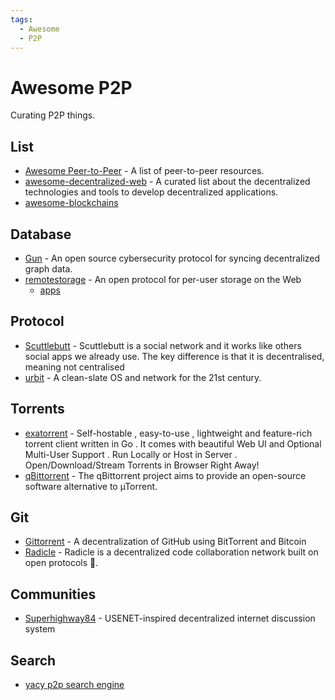 ```yaml
---
tags:
  - Awesome
  - P2P
---
```


# Awesome P2P

Curating P2P things.

## List

- [Awesome Peer-to-Peer](https://github.com/kgryte/awesome-peer-to-peer) - A list of peer-to-peer resources.
- [awesome-decentralized-web](https://github.com/gdamdam/awesome-decentralized-web) - A curated list about the decentralized technologies and tools to develop decentralized applications.
- [awesome-blockchains](https://github.com/openblockchains/awesome-blockchains)

## Database

- [Gun](https://github.com/amark/gun) - An open source cybersecurity protocol for syncing decentralized graph data.
- [remotestorage](https://github.com/remotestorage/remotestorage.js) - An open protocol for per-user storage on the Web
  - [apps](https://remotestorage.io/apps/)

## Protocol

- [Scuttlebutt](https://scuttlebutt.nz/get-started/) - Scuttlebutt is a social network and it works like others social apps we already use. The key difference is that it is decentralised, meaning not centralised
- [urbit](https://urbit.org/) - A clean-slate OS and network for the 21st century.

## Torrents

- [exatorrent](https://github.com/varbhat/exatorrent) - Self-hostable , easy-to-use , lightweight and feature-rich torrent client written in Go . It comes with beautiful Web UI and Optional Multi-User Support . Run Locally or Host in Server . Open/Download/Stream Torrents in Browser Right Away!
- [qBittorrent](https://www.qbittorrent.org/) - The qBittorrent project aims to provide an open-source software alternative to µTorrent.

## Git

- [Gittorrent](https://github.com/cjb/gittorrent) - A decentralization of GitHub using BitTorrent and Bitcoin
- [Radicle](https://docs.radicle.xyz/docs/what-is-radicle.html) - Radicle is a decentralized code collaboration network built on open protocols 🌱.

## Communities

- [Superhighway84](https://github.com/mrusme/superhighway84) - USENET-inspired decentralized internet discussion system

## Search

- [yacy p2p search engine](https://yacy.net/)
